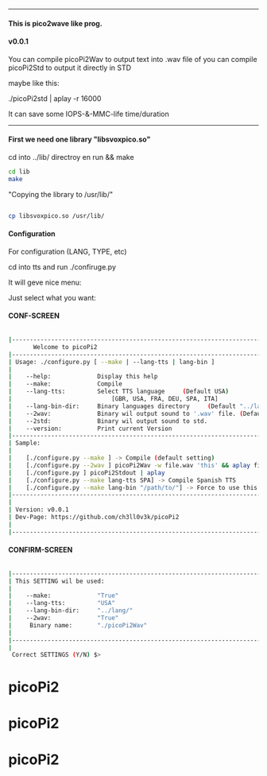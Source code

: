 -----
#### This is pico2wave like prog. 


#### v0.0.1

You can compile picoPi2Wav to output text into .wav file
of
you can compile picoPi2Std to output it directly in STD

maybe like this:

./picoPi2std | aplay -r 16000

It can save some IOPS-&-MMC-life time/duration


-----

#### First we need one library "libsvoxpico.so"

cd into ../lib/ directroy en run && make

```bash
cd lib  
make  

```

"Copying the library to /usr/lib/"

```bash

cp libsvoxpico.so /usr/lib/
```

#### Configuration 

For configuration (LANG, TYPE, etc)

cd into tts and run ./confiruge.py

It will geve nice menu:

Just select what you want:

#### CONF-SCREEN

```bash

|--------------------------------------------------------------------------------|
       Welcome to picoPi2
|--------------------------------------------------------------------------------|
| Usage: ./configure.py [ --make | --lang-tts | lang-bin ]                       |
|                                                                                |
|    --help:             Display this help                                       |
|    --make:             Compile                                                 |
|    --lang-tts:         Select TTS language     (Default USA)                   |
|                            [GBR, USA, FRA, DEU, SPA, ITA]                      |
|    --lang-bin-dir:     Binary languages directory     (Default "../lang/")     |
|    --2wav:             Binary wil output sound to '.wav' file. (Default)       |
|    --2std:             Binary wil output sound to std.                         |
|    --version:          Print current Version                                   |
|--------------------------------------------------------------------------------|
| Sample:                                                                        |
|                                                                                |
|    [./configure.py --make ] -> Compile (default setting)                       |
|    [./configure.py --2wav ] picoPi2Wav -w file.wav 'this' && aplay file.wav    |
|    [./configure.py ] picoPi2Stdout | aplay                                     |
|    [./configure.py --make lang-tts SPA] -> Compile Spanish TTS                 |
|    [./configure.py --make lang-bin "/path/to/"] -> Force to use this dir       |
|--------------------------------------------------------------------------------|
|                                                                                |
| Version: v0.0.1                                                                |
| Dev-Page: https://github.com/ch3ll0v3k/picoPi2                                 |
|                                                                                |
|--------------------------------------------------------------------------------|
```



#### CONFIRM-SCREEN

```bash

|--------------------------------------------------------------------------------|
| This SETTING wil be used:                                                      |
|                                                                                |
|    --make:             "True"                                                  |
|    --lang-tts:         "USA"                                                   |
|    --lang-bin-dir:     "../lang/"                                              |
|    --2wav:             "True"                                                  |
|     Binary name:       "./picoPi2Wav"                                          |
|                                                                                |
|--------------------------------------------------------------------------------|
|                                                                                |
 Correct SETTINGS (Y/N) $>

```



# picoPi2
# picoPi2
# picoPi2
